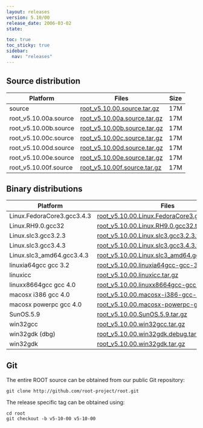 ```yaml
---
layout: releases
version: 5.10/00
release_date: 2006-03-02
state:

toc: true
toc_sticky: true
sidebar:
  nav: "releases"
---
```



## Source distribution

| Platform       | Files | Size |
|-----------|-------|-----|
| source | [root_v5.10.00.source.tar.gz](https://root.cern/download/root_v5.10.00.source.tar.gz) |  17M |
| root_v5.10.00a.source | [root_v5.10.00a.source.tar.gz](https://root.cern/download/root_v5.10.00a.source.tar.gz) |  17M |
| root_v5.10.00b.source | [root_v5.10.00b.source.tar.gz](https://root.cern/download/root_v5.10.00b.source.tar.gz) |  17M |
| root_v5.10.00c.source | [root_v5.10.00c.source.tar.gz](https://root.cern/download/root_v5.10.00c.source.tar.gz) |  17M |
| root_v5.10.00d.source | [root_v5.10.00d.source.tar.gz](https://root.cern/download/root_v5.10.00d.source.tar.gz) |  17M |
| root_v5.10.00e.source | [root_v5.10.00e.source.tar.gz](https://root.cern/download/root_v5.10.00e.source.tar.gz) |  17M |
| root_v5.10.00f.source | [root_v5.10.00f.source.tar.gz](https://root.cern/download/root_v5.10.00f.source.tar.gz) |  17M |


## Binary distributions

| Platform       | Files | Size |
|-----------|-------|-----|
| Linux.FedoraCore3.gcc3.4.3 | [root_v5.10.00.Linux.FedoraCore3.gcc3.4.3.tar.gz](https://root.cern/download/root_v5.10.00.Linux.FedoraCore3.gcc3.4.3.tar.gz) |  34M |
| Linux.RH9.0.gcc32 | [root_v5.10.00.Linux.RH9.0.gcc32.tar.gz](https://root.cern/download/root_v5.10.00.Linux.RH9.0.gcc32.tar.gz) |  38M |
| Linux.slc3.gcc3.2.3 | [root_v5.10.00.Linux.slc3.gcc3.2.3.tar.gz](https://root.cern/download/root_v5.10.00.Linux.slc3.gcc3.2.3.tar.gz) |  33M |
| Linux.slc3.gcc3.4.3 | [root_v5.10.00.Linux.slc3.gcc3.4.3.tar.gz](https://root.cern/download/root_v5.10.00.Linux.slc3.gcc3.4.3.tar.gz) |  37M |
| Linux.slc3_amd64.gcc3.4.3 | [root_v5.10.00.Linux.slc3_amd64.gcc3.4.3.tar.gz](https://root.cern/download/root_v5.10.00.Linux.slc3_amd64.gcc3.4.3.tar.gz) |  37M |
| linuxia64gcc gcc 3.2 | [root_v5.10.00.linuxia64gcc-gcc-3.2.tar.gz](https://root.cern/download/root_v5.10.00.linuxia64gcc-gcc-3.2.tar.gz) |  31M |
| linuxicc | [root_v5.10.00.linuxicc.tar.gz](https://root.cern/download/root_v5.10.00.linuxicc.tar.gz) |  45M |
| linuxx8664gcc gcc 4.0 | [root_v5.10.00.linuxx8664gcc-gcc-4.0.tar.gz](https://root.cern/download/root_v5.10.00.linuxx8664gcc-gcc-4.0.tar.gz) |  35M |
| macosx i386 gcc 4.0 | [root_v5.10.00.macosx-i386-gcc-4.0.tar.gz](https://root.cern/download/root_v5.10.00.macosx-i386-gcc-4.0.tar.gz) |  25M |
| macosx powerpc gcc 4.0 | [root_v5.10.00.macosx-powerpc-gcc-4.0.tar.gz](https://root.cern/download/root_v5.10.00.macosx-powerpc-gcc-4.0.tar.gz) |  26M |
| SunOS.5.9 | [root_v5.10.00.SunOS.5.9.tar.gz](https://root.cern/download/root_v5.10.00.SunOS.5.9.tar.gz) |  32M |
| win32gcc | [root_v5.10.00.win32gcc.tar.gz](https://root.cern/download/root_v5.10.00.win32gcc.tar.gz) |  33M |
| win32gdk (dbg) | [root_v5.10.00.win32gdk.debug.tar.gz](https://root.cern/download/root_v5.10.00.win32gdk.debug.tar.gz) |  66M |
| win32gdk | [root_v5.10.00.win32gdk.tar.gz](https://root.cern/download/root_v5.10.00.win32gdk.tar.gz) |  36M |


## Git
The entire ROOT source can be obtained from our public Git repository:

~~~
git clone http://github.com/root-project/root.git
~~~
The release specific tag can be obtained using:
~~~
cd root
git checkout -b v5-10-00 v5-10-00
~~~


